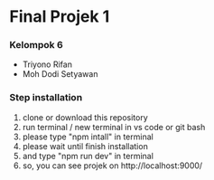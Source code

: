 # Final Projek 1

### Kelompok 6
- Triyono Rifan
- Moh Dodi Setyawan

### Step installation
1. clone or download this repository
2. run terminal / new terminal in vs code or git bash
3. please type "npm intall" in terminal
4. please wait until finish installation
5. and type "npm run dev" in terminal
6. so, you can see projek on http://localhost:9000/